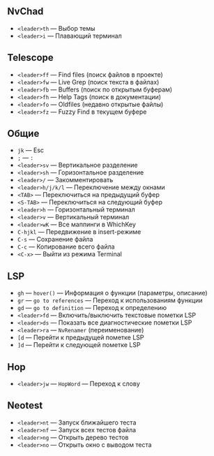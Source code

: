 ## NvChad
- `<leader>th` — Выбор темы  
- `<leader>i` — Плавающий терминал  

## Telescope
- `<leader>ff` — Find files (поиск файлов в проекте)  
- `<leader>fw` — Live Grep (поиск текста в файлах)  
- `<leader>fb` — Buffers (поиск по открытым буферам)  
- `<leader>fh` — Help Tags (поиск в документации)  
- `<leader>fo` — Oldfiles (недавно открытые файлы)  
- `<leader>fz` — Fuzzy Find в текущем буфере  

## Общие
- `jk` — Esc  
- `;` — `:`  
- `<leader>sv` — Вертикальное разделение  
- `<leader>sh` — Горизонтальное разделение  
- `<leader>/` — Закомментировать  
- `<leader>h/j/k/l` — Переключение между окнами  
- `<TAB>` — Переключиться на предыдущий буфер  
- `<S-TAB>` — Переключиться на следующий буфер  
- `<leader>h` — Горизонтальный терминал  
- `<leader>v` — Вертикальный терминал  
- `<leader>wK` — Все маппинги в WhichKey  
- `C-hjkl` — Передвижение в insert-режиме  
- `C-s` — Сохранение файла  
- `C-c` — Копирование всего файла  
- `<C-x>` — Выйти из режима Terminal  

## LSP
- `gh` — `hover()` — Информация о функции (параметры, описание)  
- `gr` — `go to references` — Переход к использованиям функции  
- `gd` — `go to definition` — Переход к определению  
- `<leader>fd` — Включить/выключить текстовые пометки LSP  
- `<leader>ds` — Показать все диагностические пометки LSP  
- `<leader>ra` — `NvRenamer` (переименование)  
- `[d` — Перейти к предыдущей пометке LSP  
- `]d` — Перейти к следующей пометке LSP  

## Hop
- `<leader>jw` — `HopWord` — Переход к слову

## Neotest
- `<leader>nt` — Запуск ближайшего теста
- `<leader>nf` — Запуск всех тестов файла
- `<leader>ng` — Открыть дерево тестов
- `<leader>no` — Открыть окно с выводом теста
